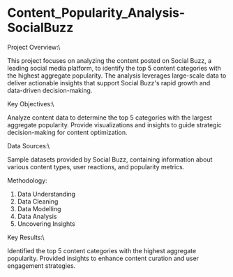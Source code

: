 # Content_Popularity_Analysis-SocialBuzz

Project Overview:\

This project focuses on analyzing the content posted on Social Buzz, a leading social media platform, to identify the top 5 content categories with the highest aggregate popularity. The analysis leverages large-scale data to deliver actionable insights that support Social Buzz's rapid growth and data-driven decision-making.

Key Objectives:\

Analyze content data to determine the top 5 categories with the largest aggregate popularity.
Provide visualizations and insights to guide strategic decision-making for content optimization.

Data Sources:\

Sample datasets provided by Social Buzz, containing information about various content types, user reactions, and popularity metrics.

Methodology:
1. Data Understanding
2. Data Cleaning
3. Data Modelling
4. Data Analysis
5. Uncovering Insights

Key Results:\

Identified the top 5 content categories with the highest aggregate popularity.
Provided insights to enhance content curation and user engagement strategies.

